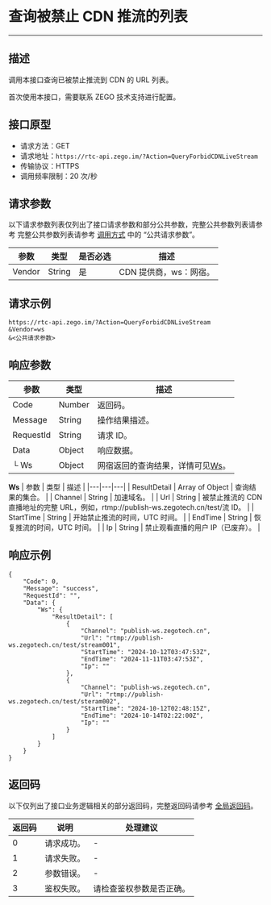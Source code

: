 # 查询被禁止 CDN 推流的列表

- - -


## 描述

调用本接口查询已被禁止推流到 CDN 的 URL 列表。

<Warning title="注意">


首次使用本接口，需要联系 ZEGO 技术支持进行配置。

</Warning>



## 接口原型

- 请求方法：GET
- 请求地址：`https://rtc-api.zego.im/?Action=QueryForbidCDNLiveStream`
- 传输协议：HTTPS
- 调用频率限制：20 次/秒


## 请求参数

以下请求参数列表仅列出了接口请求参数和部分公共参数，完整公共参数列表请参考 完整公共参数列表请参考 [调用方式](/live-streaming-server/api-reference/accessing-server-apis#公共请求参数) 中的 “公共请求参数”。


<table>

<thead>
  <tr>
    <th>参数</th>
    <th>类型</th>
    <th>是否必选</th>
    <th>描述</th>
  </tr>
</thead>
<tbody>
  <tr>
    <td>Vendor</td>
    <td>String</td>
    <td>是</td>
    <td>CDN 提供商，ws：网宿。</td> 
  </tr>
</tbody>
</table>


## 请求示例

```
https://rtc-api.zego.im/?Action=QueryForbidCDNLiveStream
&Vendor=ws
&<公共请求参数>
```

## 响应参数


| 参数 | 类型 | 描述 |
|---|---|---|
| Code | Number | 返回码。 |
| Message | String | 操作结果描述。 |
| RequestId | String | 请求 ID。 |
| Data | Object | 响应数据。 |
| └ Ws | Object | 网宿返回的查询结果，详情可见[Ws](#ws)。 |

<a id="ws"></a>
**Ws**
| 参数 | 类型 | 描述 |
|---|---|---|
| ResultDetail | Array of Object | 查询结果的集合。 |
| Channel | String | 加速域名。 |
| Url | String | 被禁止推流的 CDN 直播地址的完整 URL，例如，rtmp://publish-ws.zegotech.cn/test/流 ID。 |
| StartTime | String | 开始禁止推流的时间，UTC 时间。 |
| EndTime | String | 恢复推流的时间，UTC 时间。 |
| Ip | String | 禁止观看直播的用户 IP（已废弃）。 |




## 响应示例

```
{
    "Code": 0,
    "Message": "success",
    "RequestId": "",
    "Data": {
        "Ws": {
            "ResultDetail": [
                {
                    "Channel": "publish-ws.zegotech.cn",
                    "Url": "rtmp://publish-ws.zegotech.cn/test/stream001",
                    "StartTime": "2024-10-12T03:47:53Z",
                    "EndTime": "2024-11-11T03:47:53Z",
                    "Ip": ""
                },
                {
                    "Channel": "publish-ws.zegotech.cn",
                    "Url": "rtmp://publish-ws.zegotech.cn/test/steram002",
                    "StartTime": "2024-10-12T02:48:15Z",
                    "EndTime": "2024-10-14T02:22:00Z",
                    "Ip": ""
                }
            ]
        }
    }
}
```

## 返回码

以下仅列出了接口业务逻辑相关的部分返回码，完整返回码请参考 [全局返回码](https://doc-zh.zego.im/)。

|返回码|说明|处理建议|
|-----|------|-----|
| 0 | 请求成功。 |-|
| 1 | 请求失败。 |-|
| 2 | 参数错误。 |-|
| 3 | 鉴权失败。 | 请检查鉴权参数是否正确。|
